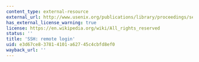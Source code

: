 ```yaml
---
content_type: external-resource
external_url: http://www.usenix.org/publications/library/proceedings/sec96/ylonen.html
has_external_license_warning: true
license: https://en.wikipedia.org/wiki/All_rights_reserved
status: ''
title: 'SSH: remote login'
uid: e3d67ce8-3781-4101-a627-45c4cbfd8ef0
wayback_url: ''
---
```

